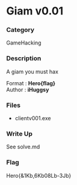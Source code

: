 # Giam v0.01

### Category

GameHacking

### Description

A giam you must hax

Format : **Hero{flag}**<br>
Author : **iHuggsy**

### Files

- clientv001.exe

### Write Up

See solve.md

### Flag

Hero{&1Kb,6Kb08Lb-3Jb}